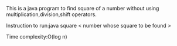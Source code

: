 This is a java program to find square of a number without using multiplication,division,shift operators.

Instruction to run:java square < number whose square to be found >

Time complexity:O(log n)